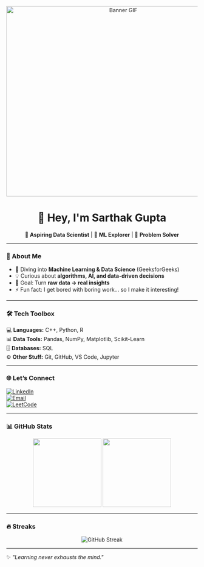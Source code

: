 <p align="center">
  <img src="gif.gif" alt="Banner GIF" width="600px" height="500px" />
</p>

<div align="center">

# 👋 Hey, I'm Sarthak Gupta  

🚀 **Aspiring Data Scientist** | 🤖 **ML Explorer** | 🧩 **Problem Solver**  

</div>

---

### 🌟 About Me  
- 🔭 Diving into **Machine Learning & Data Science** (GeeksforGeeks)  
- 💡 Curious about **algorithms, AI, and data-driven decisions**  
- 🎯 Goal: Turn **raw data → real insights**  
- ⚡ Fun fact: I get bored with boring work… so I make it interesting!  

---

### 🛠️ Tech Toolbox  
💻 **Languages:** C++, Python, R  
📊 **Data Tools:** Pandas, NumPy, Matplotlib, Scikit-Learn  
🗄️ **Databases:** SQL  
⚙️ **Other Stuff:** Git, GitHub, VS Code, Jupyter  

---

### 🌐 Let’s Connect  
[![LinkedIn](https://img.shields.io/badge/LinkedIn-0A66C2?style=for-the-badge&logo=linkedin&logoColor=white)](https://www.linkedin.com/in/sarthak-gupta)  
[![Email](https://img.shields.io/badge/Email-D14836?style=for-the-badge&logo=gmail&logoColor=white)](mailto:your-email@example.com)  
[![LeetCode](https://img.shields.io/badge/LeetCode-FFA116?style=for-the-badge&logo=leetcode&logoColor=white)](https://leetcode.com/u/Sarthakgupta3729/)  

---

### 📊 GitHub Stats  
<p align="center">
  <img src="https://github-readme-stats.vercel.app/api?username=SarthakGupta&show_icons=true&theme=radical" height="180px"/>
  <img src="https://github-readme-stats.vercel.app/api/top-langs/?username=SarthakGupta&layout=compact&theme=radical" height="180px"/>
</p>

---

### 🔥 Streaks  
<p align="center">
  <img src="https://streak-stats.demolab.com?user=SarthakGupta&theme=radical&hide_border=true" alt="GitHub Streak"/>
</p>

---

✨ *"Learning never exhausts the mind."*  
